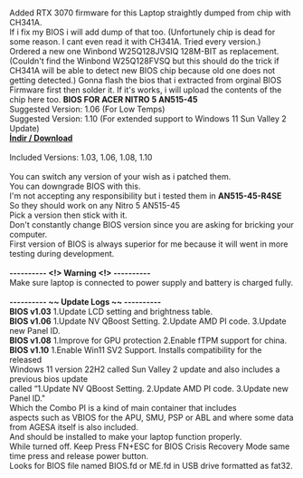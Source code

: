 <br>Added RTX 3070 firmware for this Laptop straightly dumped from chip with CH341A.
<br>If i fix my BIOS i will add dump of that too. (Unfortunely chip is dead for some reason. I cant even read it with CH341A. Tried every version.)
<br>Ordered a new one Winbond W25Q128JVSIQ 128M-BIT as replacement. (Couldn't find the Winbond W25Q128FVSQ but this should do the trick if CH341A will be able to detect new BIOS chip because old one does not getting detected.) Gonna flash the bios that i extracted from orginal BIOS Firmware first then solder it. If it's works, i will upload the contents of the chip here too.
<bold><b>BIOS FOR ACER NITRO 5 AN515-45</b></bold>
<br>Suggested Version: 1.06 (For Low Temps)
<br>Suggested Version: 1.10 (For extended support to Windows 11 Sun Valley 2 Update)
<br><a href="https://github.com/ny4rlk0/BIOS-ACER-NITRO-5-AN515-45/releases/download/BIOS_1.03_1.06_1.08_1.10/All_BIOS_ACER_NITRO_5_AN515-45-R0SE_10.12.2022_13.44.zip"><b>İndir / Download</b></a>
<br>
<br>Included Versions: 1.03, 1.06, 1.08, 1.10
<br>
<br>You can switch any version of your wish as i patched them.
<br>You can downgrade BIOS with this.
<br>I'm not accepting any responsibility but i tested them in <b>AN515-45-R4SE</b>
<br>So they should work on any Nitro 5 AN515-45
<br>Pick a version then stick with it.
<br>Don't constantly change BIOS version since you are asking for bricking your computer.
<br>First version of BIOS is always superior for me because it will went in more testing during development.
<br>
<b><br> ---------- <!> Warning <!> ----------</b>
<br>Make sure laptop is connected to power supply and battery is charged fully.
<br>
<b><br> ---------- ~~ Update Logs ~~ ----------</b>
<br><b>BIOS v1.03</b> 1.Update LCD setting and brightness table.
<br><b>BIOS v1.06</b> 1.Update NV QBoost Setting. 2.Update AMD PI code. 3.Update new Panel ID.
<br><b>BIOS v1.08</b> 1.Improve for GPU protection 2.Enable fTPM support for china.
<br><b>BIOS v1.10</b> 1.Enable Win11 SV2 Support. Installs compatibility for the released
<br>Windows 11 version 22H2 called Sun Valley 2 update and also includes a previous bios update 
<br>called “1.Update NV QBoost Setting. 2.Update AMD PI code. 3.Update new Panel ID."
<br>Which the Combo PI is a kind of main container that includes 
<br>aspects such as VBIOS for the APU, SMU, PSP or ABL and where some data from AGESA itself is also included.
<br>And should be installed to make your laptop function properly.
<br>While turned off. Keep Press FN+ESC for BIOS Crisis Recovery Mode same time press and release power button. 
<br>Looks for BIOS file named BIOS.fd or ME.fd in USB drive formatted as fat32.
